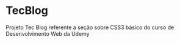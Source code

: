 # TecBlog
 Projeto Tec Blog referente a seção sobre CSS3 básico do curso de Desenvolvimento Web da Udemy
